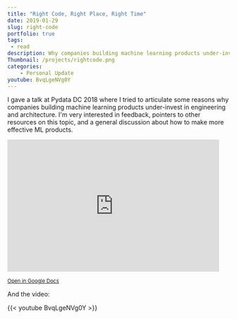 ```yaml
---
title: "Right Code, Right Place, Right Time"
date: 2019-01-29
slug: right-code
portfolio: true
tags:
 - read
description: Why companies building machine learning products under-invest in engineering and architecture.
Thumbnail: /projects/rightcode.png
categories:
    - Personal Update
youtube: BvqLgeNVg0Y
---
```


I gave a talk at Pydata DC 2018 where I tried to articulate some reasons why companies building machine 
learning products under-invest in engineering and architecture.
I'm very interested in feedback, pointers to other resources on this topic, and a general 
discussion about how to make more effective ML products.

<iframe src="https://docs.google.com/presentation/d/e/2PACX-1vShM7kGP4WIWtr545IRMv2viQ_xpsn2ouAdYvo1yWuP5EmIWk3wYapKBWMjqua4bRwdeKHFHsz0qPSe/embed?start=false&loop=false&delayms=10000" frameborder="0" width="480" height="299" allowfullscreen="true" mozallowfullscreen="true" webkitallowfullscreen="true"></iframe>

<small>[Open in Google Docs](https://docs.google.com/presentation/d/1CUfrWaET5cepR9KUXHMe9ChbenEaRAS-9KNyTxAb_HM/edit?usp=sharing)</small>

And the video:

{{< youtube BvqLgeNVg0Y >}}
